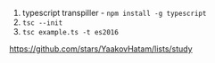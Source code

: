 1. typescript transpiller - `npm install -g typescript`
2. `tsc --init`
3. `tsc example.ts -t es2016`


https://github.com/stars/YaakovHatam/lists/study